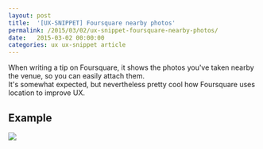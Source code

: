```yaml
---
layout: post
title:  '[UX-SNIPPET] Foursquare nearby photos'
permalink: /2015/03/02/ux-snippet-foursquare-nearby-photos/
date:   2015-03-02 00:00:00
categories: ux ux-snippet article
---
```


When writing a tip on Foursquare, it shows the photos you've taken nearby the venue, so you can easily attach them.  
It's somewhat expected, but nevertheless pretty cool how Foursquare uses location to improve UX.
## Example
![](https://image.jimcdn.com/app/cms/image/transf/dimension=437x10000:format=jpg/path/se42d1516dcb4082b/image/i702224781910568b/version/1425329100/image.jpg)
